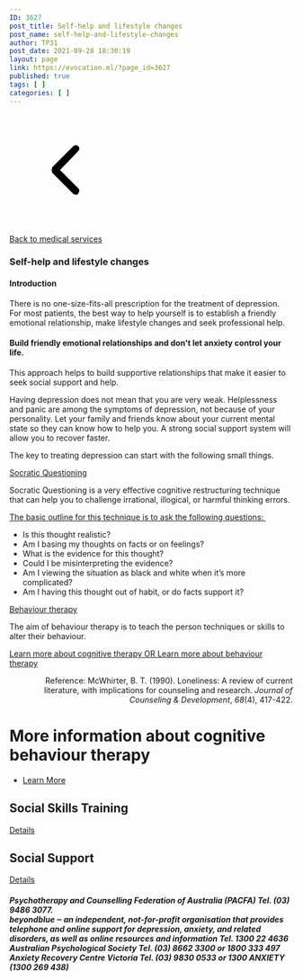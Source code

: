 ```yaml
---
ID: 3627
post_title: Self-help and lifestyle changes
post_name: self-help-and-lifestyle-changes
author: TP31
post_date: 2021-09-28 18:30:19
layout: page
link: https://evocation.ml/?page_id=3627
published: true
tags: [ ]
categories: [ ]
---
```

<a href="https://evocation.ml/?page_id=2848">
			<svg xmlns="http://www.w3.org/2000/svg" xmlns:xlink="http://www.w3.org/1999/xlink" viewBox="0 0 1024 1024" width="200" height="200"><defs><style type="text/css"></style></defs><path d="M608 736c-6.4 0-19.2 0-25.6-6.4l-192-192C384 524.8 384 499.2 390.4 486.4l192-192c12.8-12.8 32-12.8 44.8 0s12.8 32 0 44.8L460.8 512l166.4 166.4c12.8 12.8 12.8 32 0 44.8C627.2 736 614.4 736 608 736z"></path></svg>			</a>
			<p><a href="https://evocation.ml/?page_id=2848">Back to medical services</a></p>		
			<h3>Self-help and lifestyle changes</h3>		
			<h4>Introduction</h4>		
		<p>There is no one-size-fits-all prescription for the treatment of depression. For most patients, the best way to help yourself is to establish a friendly emotional relationship, make lifestyle changes and seek professional help.</p>		
			<h4>Build friendly emotional relationships and don't let anxiety control your life.</h4>		
		<p>This approach helps to build supportive relationships that make it easier to seek social support and help.</p><p>Having depression does not mean that you are very weak. Helplessness and panic are among the symptoms of depression, not because of your personality. Let your family and friends know about your current mental state so they can know how to help you. A strong social support system will allow you to recover faster.</p><p>The key to treating depression can start with the following small things.</p>		
												<a href="">Socratic Questioning</a>
					<p>Socratic Questioning is a very effective cognitive restructuring technique that can help you to challenge irrational, illogical, or harmful thinking errors.</p>
												<a href="">The basic outline for this technique is to ask the following questions: </a>
					<ul><li>Is this thought realistic?</li><li>Am I basing my thoughts on facts or on feelings?</li><li>What is the evidence for this thought?</li><li>Could I be misinterpreting the evidence?</li><li>Am I viewing the situation as black and white when it’s more complicated?</li><li>Am I having this thought out of habit, or do facts support it?</li></ul>
												<a href="">Behaviour therapy</a>
					<p>The aim of behaviour therapy is to teach the person techniques or skills to alter their behaviour.</p>
                <a href="https://positivepsychology.com/cbt-cognitive-restructuring-cognitive-distortions/" target="_blank" rel="noopener">
                            Learn more about cognitive therapy                        
                                OR                            
                                    </a>
                <a href="https://evocation.ml/?page_id=1513">
                            Learn more about behaviour therapy                        
                </a>
		<p style="text-align: right;">Reference: McWhirter, B. T. (1990). Loneliness: A review of current literature, with implications for counseling and research. <i>Journal of Counseling &amp; Development</i>, <i>68</i>(4), 417-422.</p>		
                <h1>More information about cognitive behaviour therapy</h1>			    
                    <ul>
                                                <li>
                                <a href="https://www.betterhealth.vic.gov.au/health/conditionsandtreatments/cognitive-behaviour-therapy#what-is-cognitive-behaviour-therapy" target="_blank" rel="noopener">
            Learn More        
                                    </a>
                            </li>
                                            </ul>
			        <h2>Social Skills Training</h2>							<a href="https://evocation.ml/?page_id=1513">
								Details
							</a>
			        <h2>Social Support</h2>							<a href="https://evocation.ml/?page_id=1527">
								Details
							</a>
		<h6><strong>Psychotherapy and Counselling Federation of Australia (PACFA) Tel. (03) 9486 3077. </strong><br /><strong>beyondblue ‒ an independent, not-for-profit organisation that provides telephone and online support for depression, anxiety, and related disorders, as well as online resources and information Tel. 1300 22 4636 </strong><br /><strong>Australian Psychological Society Tel. (03) 8662 3300 or 1800 333 497</strong><br /><strong>Anxiety Recovery Centre Victoria Tel. (03) 9830 0533 or 1300 ANXIETY (1300 269 438)</strong></h6>